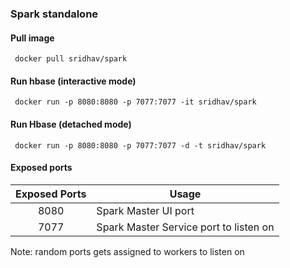 ### Spark standalone

#### Pull image
` docker pull sridhav/spark`

#### Run hbase (interactive mode)
` docker run -p 8080:8080 -p 7077:7077 -it sridhav/spark`

#### Run Hbase (detached mode)
` docker run -p 8080:8080 -p 7077:7077 -d -t sridhav/spark`

#### Exposed ports

|Exposed Ports  | Usage |
|:------------------:| -------- |
|8080 | Spark Master UI port |
|7077| Spark Master Service port to listen on|

Note: random ports gets assigned to workers to listen on




